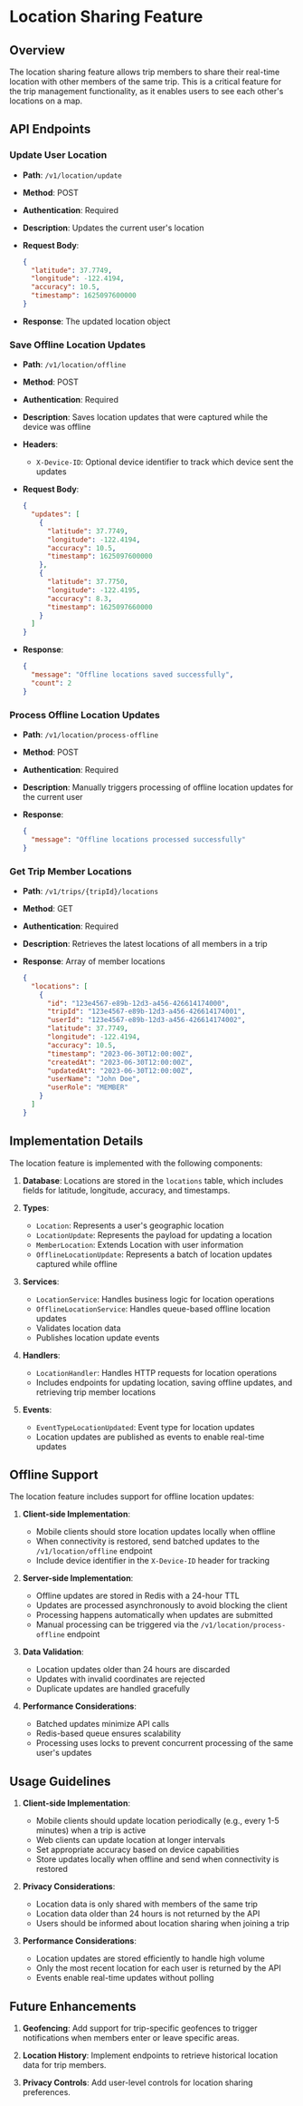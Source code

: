 # Location Sharing Feature

## Overview

The location sharing feature allows trip members to share their real-time location with other members of the same trip. This is a critical feature for the trip management functionality, as it enables users to see each other's locations on a map.

## API Endpoints

### Update User Location

- **Path**: `/v1/location/update`
- **Method**: POST
- **Authentication**: Required
- **Description**: Updates the current user's location
- **Request Body**:

  ```json
  {
    "latitude": 37.7749,
    "longitude": -122.4194,
    "accuracy": 10.5,
    "timestamp": 1625097600000
  }
  ```

- **Response**: The updated location object

### Save Offline Location Updates

- **Path**: `/v1/location/offline`
- **Method**: POST
- **Authentication**: Required
- **Description**: Saves location updates that were captured while the device was offline
- **Headers**:
  - `X-Device-ID`: Optional device identifier to track which device sent the updates
- **Request Body**:

  ```json
  {
    "updates": [
      {
        "latitude": 37.7749,
        "longitude": -122.4194,
        "accuracy": 10.5,
        "timestamp": 1625097600000
      },
      {
        "latitude": 37.7750,
        "longitude": -122.4195,
        "accuracy": 8.3,
        "timestamp": 1625097660000
      }
    ]
  }
  ```

- **Response**:

  ```json
  {
    "message": "Offline locations saved successfully",
    "count": 2
  }
  ```

### Process Offline Location Updates

- **Path**: `/v1/location/process-offline`
- **Method**: POST
- **Authentication**: Required
- **Description**: Manually triggers processing of offline location updates for the current user
- **Response**:

  ```json
  {
    "message": "Offline locations processed successfully"
  }
  ```

### Get Trip Member Locations

- **Path**: `/v1/trips/{tripId}/locations`
- **Method**: GET
- **Authentication**: Required
- **Description**: Retrieves the latest locations of all members in a trip
- **Response**: Array of member locations

  ```json
  {
    "locations": [
      {
        "id": "123e4567-e89b-12d3-a456-426614174000",
        "tripId": "123e4567-e89b-12d3-a456-426614174001",
        "userId": "123e4567-e89b-12d3-a456-426614174002",
        "latitude": 37.7749,
        "longitude": -122.4194,
        "accuracy": 10.5,
        "timestamp": "2023-06-30T12:00:00Z",
        "createdAt": "2023-06-30T12:00:00Z",
        "updatedAt": "2023-06-30T12:00:00Z",
        "userName": "John Doe",
        "userRole": "MEMBER"
      }
    ]
  }
  ```

## Implementation Details

The location feature is implemented with the following components:

1. **Database**: Locations are stored in the `locations` table, which includes fields for latitude, longitude, accuracy, and timestamps.

2. **Types**:
   - `Location`: Represents a user's geographic location
   - `LocationUpdate`: Represents the payload for updating a location
   - `MemberLocation`: Extends Location with user information
   - `OfflineLocationUpdate`: Represents a batch of location updates captured while offline

3. **Services**:
   - `LocationService`: Handles business logic for location operations
   - `OfflineLocationService`: Handles queue-based offline location updates
   - Validates location data
   - Publishes location update events

4. **Handlers**:
   - `LocationHandler`: Handles HTTP requests for location operations
   - Includes endpoints for updating location, saving offline updates, and retrieving trip member locations

5. **Events**:
   - `EventTypeLocationUpdated`: Event type for location updates
   - Location updates are published as events to enable real-time updates

## Offline Support

The location feature includes support for offline location updates:

1. **Client-side Implementation**:
   - Mobile clients should store location updates locally when offline
   - When connectivity is restored, send batched updates to the `/v1/location/offline` endpoint
   - Include device identifier in the `X-Device-ID` header for tracking

2. **Server-side Implementation**:
   - Offline updates are stored in Redis with a 24-hour TTL
   - Updates are processed asynchronously to avoid blocking the client
   - Processing happens automatically when updates are submitted
   - Manual processing can be triggered via the `/v1/location/process-offline` endpoint

3. **Data Validation**:
   - Location updates older than 24 hours are discarded
   - Updates with invalid coordinates are rejected
   - Duplicate updates are handled gracefully

4. **Performance Considerations**:
   - Batched updates minimize API calls
   - Redis-based queue ensures scalability
   - Processing uses locks to prevent concurrent processing of the same user's updates

## Usage Guidelines

1. **Client-side Implementation**:
   - Mobile clients should update location periodically (e.g., every 1-5 minutes) when a trip is active
   - Web clients can update location at longer intervals
   - Set appropriate accuracy based on device capabilities
   - Store updates locally when offline and send when connectivity is restored

2. **Privacy Considerations**:
   - Location data is only shared with members of the same trip
   - Location data older than 24 hours is not returned by the API
   - Users should be informed about location sharing when joining a trip

3. **Performance Considerations**:
   - Location updates are stored efficiently to handle high volume
   - Only the most recent location for each user is returned by the API
   - Events enable real-time updates without polling

## Future Enhancements

1. **Geofencing**: Add support for trip-specific geofences to trigger notifications when members enter or leave specific areas.

2. **Location History**: Implement endpoints to retrieve historical location data for trip members.

3. **Privacy Controls**: Add user-level controls for location sharing preferences.
